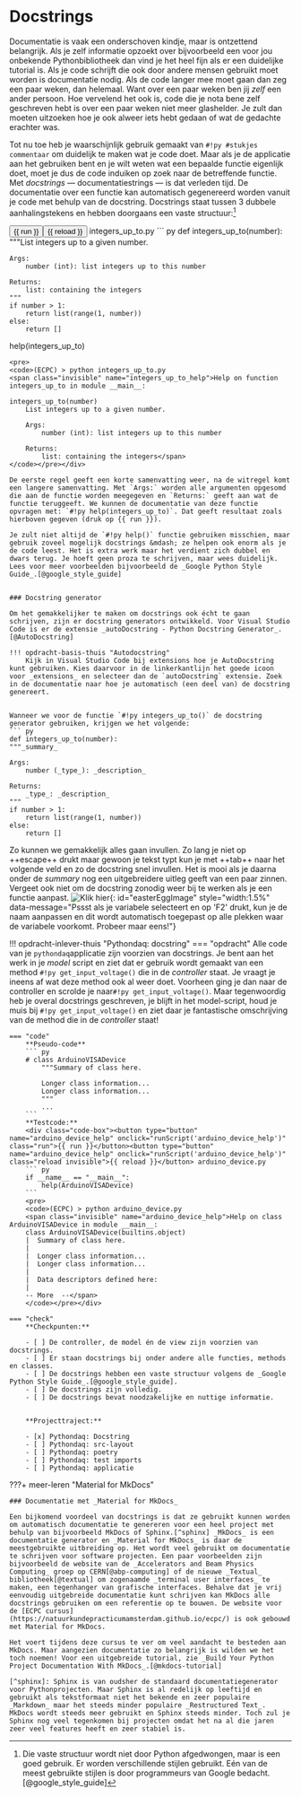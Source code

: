 # Docstrings
Documentatie is vaak een onderschoven kindje, maar is ontzettend belangrijk. Als je zelf informatie opzoekt over bijvoorbeeld een voor jou onbekende Pythonbibliotheek dan vind je het heel fijn als er een duidelijke tutorial is. Als je code schrijft die ook door andere mensen gebruikt moet worden is documentatie nodig. Als de code langer mee moet gaan dan zeg een paar weken, dan helemaal. Want over een paar weken ben jij _zelf_ een ander persoon. Hoe vervelend het ook is, code die je nota bene zelf geschreven hebt is over een paar weken niet meer glashelder. Je zult dan moeten uitzoeken hoe je ook alweer iets hebt gedaan of wat de gedachte erachter was.

Tot nu toe heb je waarschijnlijk gebruik gemaakt van `#!py #stukjes commentaar` om duidelijk te maken wat je code doet. Maar als je de applicatie aan het gebruiken bent en je wilt weten wat een bepaalde functie eigenlijk doet, moet je dus de code induiken op zoek naar de betreffende functie. Met _docstrings_ &mdash; documentatiestrings &mdash; is dat verleden tijd. De documentatie over een functie kan automatisch gegenereerd worden vanuit je code met behulp van de docstring. Docstrings staat tussen 3 dubbele aanhalingstekens en hebben doorgaans een vaste structuur:[^style-guide]

[^style-guide]: Die vaste structuur wordt niet door Python afgedwongen, maar is een goed gebruik. Er worden verschillende stijlen gebruikt. Eén van de meest gebruikte stijlen is door programmeurs van Google bedacht.[@google_style_guide]


<div class="code-box"><button type="button" name="integers_up_to_help" onclick="runScript('integers_up_to_help')" class="run">{{ run }}</button><button type="button" name="integers_up_to_help" onclick="runScript('integers_up_to_help')" class="reload invisible">{{ reload }}</button> integers_up_to.py
``` py
def integers_up_to(number):
    """List integers up to a given number.

    Args:
        number (int): list integers up to this number

    Returns:
        list: containing the integers
    """
    if number > 1:
        return list(range(1, number))
    else:
        return []


help(integers_up_to)
```
<pre>
<code>(ECPC) > python integers_up_to.py
<span class="invisible" name="integers_up_to_help">Help on function integers_up_to in module __main__:
    
integers_up_to(number)
    List integers up to a given number.

    Args:
        number (int): list integers up to this number

    Returns:
        list: containing the integers</span>
</code></pre></div>

De eerste regel geeft een korte samenvatting weer, na de witregel komt een langere samenvatting. Met `Args:` worden alle argumenten opgesomd die aan de functie worden meegegeven en `Returns:` geeft aan wat de functie teruggeeft. We kunnen de documentatie van deze functie opvragen met: `#!py help(integers_up_to)`. Dat geeft resultaat zoals hierboven gegeven (druk op {{ run }}).

Je zult niet altijd de `#!py help()` functie gebruiken misschien, maar gebruik zoveel mogelijk docstrings &mdash; ze helpen ook enorm als je de code leest. Het is extra werk maar het verdient zich dubbel en dwars terug. Je hoeft geen proza te schrijven, maar wees duidelijk. Lees voor meer voorbeelden bijvoorbeeld de _Google Python Style Guide_.[@google_style_guide]


### Docstring generator

Om het gemakkelijker te maken om docstrings ook écht te gaan schrijven, zijn er docstring generators ontwikkeld. Voor Visual Studio Code is er de extensie _autoDocstring - Python Docstring Generator_.[@AutoDocstring]

!!! opdracht-basis-thuis "Autodocstring"
    Kijk in Visual Studio Code bij extensions hoe je AutoDocstring kunt gebruiken. Kies daarvoor in de linkerkantlijn het goede icoon voor _extensions_ en selecteer dan de `autoDocstring` extensie. Zoek in de documentatie naar hoe je automatisch (een deel van) de docstring genereert.


Wanneer we voor de functie `#!py integers_up_to()` de docstring generator gebruiken, krijgen we het volgende:
``` py
def integers_up_to(number):
"""_summary_

Args:
    number (_type_): _description_

Returns:
    _type_: _description_
"""
if number > 1:
    return list(range(1, number))
else:
    return []
```

Zo kunnen we gemakkelijk alles gaan invullen. Zo lang je niet op ++escape++ drukt maar gewoon je tekst typt kun je met ++tab++ naar het volgende veld en zo de docstring snel invullen. Het is mooi als je daarna onder de _summary_ nog een uitgebreidere uitleg geeft van een paar zinnen. Vergeet ook niet om de docstring zonodig weer bij te werken als je een functie aanpast. ![Klik hier](assets/eastereggs/ECPC-silver.svg){: id="easterEggImage" style="width:1.5%" data-message="Pssst als je variabele selecteert en op 'F2' drukt, kun je de naam aanpassen en dit wordt automatisch toegepast op alle plekken waar de variabele voorkomt. Probeer maar eens!"}


!!! opdracht-inlever-thuis "Pythondaq: docstring"
    === "opdracht"
         Alle code van je `pythondaq`applicatie zijn voorzien van docstrings. Je bent aan het werk in je _model_ script en ziet dat er gebruik wordt gemaakt van een method `#!py get_input_voltage()` die in de _controller_ staat. Je vraagt je ineens af wat deze method ook al weer doet. Voorheen ging je dan naar de controller en scrolde je naar`#!py get_input_voltage()`. Maar tegenwoordig heb je overal docstrings geschreven, je blijft in het model-script, houd je muis bij `#!py get_input_voltage()` en ziet daar je  fantastische omschrijving van de method die in de _controller_ staat! 

    === "code"
        **Pseudo-code**
        ``` py
        # class ArduinoVISADevice
            """Summary of class here.

            Longer class information...
            Longer class information...
            """
            ...
        ```
        **Testcode:**
        <div class="code-box"><button type="button" name="arduino_device_help" onclick="runScript('arduino_device_help')" class="run">{{ run }}</button><button type="button" name="arduino_device_help" onclick="runScript('arduino_device_help')" class="reload invisible">{{ reload }}</button> arduino_device.py
        ``` py
        if __name__ == "__main__":
            help(ArduinoVISADevice)
        ```
        <pre>
        <code>(ECPC) > python arduino_device.py
        <span class="invisible" name="arduino_device_help">Help on class ArduinoVISADevice in module __main__:
        class ArduinoVISADevice(builtins.object)
        |  Summary of class here.
        |
        |  Longer class information...
        |  Longer class information...
        |
        |  Data descriptors defined here:
        |
        -- More  --</span>
        </code></pre></div>     
        
    === "check"
        **Checkpunten:**

        - [ ] De controller, de model én de view zijn voorzien van docstrings.
        - [ ] Er staan docstrings bij onder andere alle functies, methods en classes.
        - [ ] De docstrings hebben een vaste structuur volgens de _Google Python Style Guide_.[@google_style_guide].
        - [ ] De docstrings zijn volledig.
        - [ ] De docstrings bevat noodzakelijke en nuttige informatie.


        **Projecttraject:**

        - [x] Pythondaq: Docstring
        - [ ] Pythondaq: src-layout
        - [ ] Pythondaq: poetry    
        - [ ] Pythondaq: test imports
        - [ ] Pythondaq: applicatie


???+ meer-leren "Material for MkDocs"

    ### Documentatie met _Material for MkDocs_

    Een bijkomend voordeel van docstrings is dat ze gebruikt kunnen worden om automatisch documentatie te genereren voor een heel project met behulp van bijvoorbeeld MkDocs of Sphinx.[^sphinx] _MkDocs_ is een documentatie generator en _Material for MkDocs_ is daar de meestgebruikte uitbreiding op. Het wordt veel gebruikt om documentatie te schrijven voor software projecten. Een paar voorbeelden zijn bijvoorbeeld de website van de _Accelerators and Beam Physics Computing_ groep op CERN[@abp-computing] of de nieuwe _Textual_ bibliotheek[@textual] om zogenaamde _terminal user interfaces_ te maken, een tegenhanger van grafische interfaces. Behalve dat je vrij eenvoudig uitgebreide documentatie kunt schrijven kan MkDocs alle docstrings gebruiken om een referentie op te bouwen. De website voor de [ECPC cursus](https://natuurkundepracticumamsterdam.github.io/ecpc/) is ook gebouwd met Material for MkDocs.

    Het voert tijdens deze cursus te ver om veel aandacht te besteden aan MkDocs. Maar aangezien documentatie zo belangrijk is wilden we het toch noemen! Voor een uitgebreide tutorial, zie _Build Your Python Project Documentation With MkDocs_.[@mkdocs-tutorial]

    [^sphinx]: Sphinx is van oudsher de standaard documentatiegenerator voor Pythonprojecten. Maar Sphinx is al redelijk op leeftijd en gebruikt als tekstformaat niet het bekende en zeer populaire _Markdown_ maar het steeds minder populaire _Restructured Text_. MkDocs wordt steeds meer gebruikt en Sphinx steeds minder. Toch zul je Sphinx nog veel tegenkomen bij projecten omdat het na al die jaren zeer veel features heeft en zeer stabiel is.
